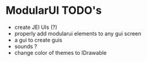 # ModularUI TODO's

- create JEI UIs (?)
- properly add modularui elements to any gui screen
- a gui to create guis
- sounds ?  
- change color of themes to IDrawable
